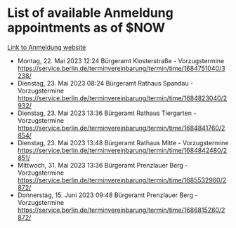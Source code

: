 # List of available Anmeldung appointments as of $NOW
[Link to Anmeldung website](https://service.berlin.de/terminvereinbarung/termin/tag.php?termin=1&anliegen[]=120686&dienstleisterlist=122210,122217,327316,122219,327312,122227,327314,122231,327346,122243,327348,122254,122252,329742,122260,329745,122262,329748,122271,327278,122273,327274,122277,327276,330436,122280,327294,122282,327290,122284,327292,122291,327270,122285,327266,122286,327264,122296,327268,150230,329760,122297,327286,122294,327284,122312,329763,122314,329775,122304,327330,122311,327334,122309,327332,317869,122281,327352,122279,329772,122283,122276,327324,122274,327326,122267,329766,122246,327318,122251,327320,122257,327322,122208,327298,122226,327300&herkunft=http%3A%2F%2Fservice.berlin.de%2Fdienstleistung%2F120686%2F)
- Montag, 22. Mai 2023 12:24 Bürgeramt Klosterstraße - Vorzugstermine https://service.berlin.de/terminvereinbarung/termin/time/1684751040/3238/
- Dienstag, 23. Mai 2023 08:24 Bürgeramt Rathaus Spandau - Vorzugstermine https://service.berlin.de/terminvereinbarung/termin/time/1684823040/2932/
- Dienstag, 23. Mai 2023 13:36 Bürgeramt Rathaus Tiergarten - Vorzugstermine https://service.berlin.de/terminvereinbarung/termin/time/1684841760/2854/
- Dienstag, 23. Mai 2023 13:48 Bürgeramt Rathaus Mitte - Vorzugstermine https://service.berlin.de/terminvereinbarung/termin/time/1684842480/2851/
- Mittwoch, 31. Mai 2023 13:36 Bürgeramt Prenzlauer Berg - Vorzugstermine https://service.berlin.de/terminvereinbarung/termin/time/1685532960/2872/
- Donnerstag, 15. Juni 2023 09:48 Bürgeramt Prenzlauer Berg - Vorzugstermine https://service.berlin.de/terminvereinbarung/termin/time/1686815280/2872/

